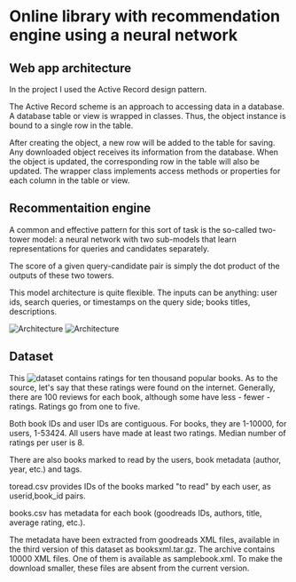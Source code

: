 # Online library with recommendation engine using a neural network 
## Web app architecture  

  In the project I used the Active Record design pattern. 
  
  The Active Record scheme is an approach to accessing data in a database. A database table or view is wrapped in classes. Thus, the object instance is bound to a single row in the table. 
  
  After creating the object, a new row will be added to the table for saving. Any downloaded object receives its information from the database. When the object is updated, the corresponding row in the table will also be updated. The wrapper class implements access methods or properties for each column in the table or view.
  

## Recommentaition engine  
  A common and effective pattern for this sort of task is the so-called two-tower model: a neural network with two sub-models that learn representations for queries and candidates separately. 
  
  The score of a given query-candidate pair is simply the dot product of the outputs of these two towers.  
  
  This model architecture is quite flexible. The inputs can be anything: user ids, search queries, or timestamps on the query side; books titles, descriptions.
  
  ![Architecture](https://1.bp.blogspot.com/-ww8cKT3nIb8/X2pdWAWWNmI/AAAAAAAADl8/pkeFRxizkXYbDGbOcaAnZkorjEuqtrabgCLcBGAsYHQ/s0/TF%2BRecommenders%2B06.gif")
  ![Architecture](https://github.com/vadimmoss/lib/blob/main/recomendation_engine/%D0%9D%D0%BE%D0%B2%D1%8B%D0%B9%20%D1%82%D0%BE%D1%87%D0%B5%D1%87%D0%BD%D1%8B%D0%B9%20%D1%80%D0%B8%D1%81%D1%83%D0%BD%D0%BE%D0%BA.bmp")

## Dataset  
  This ![dataset](ttps://www.kaggle.com/zygmunt/goodbooks-10k) contains ratings for ten thousand popular books. As to the source, let's say that these ratings were found on the internet. Generally, there are 100 reviews for each book, although some have less - fewer - ratings. Ratings go from one to five.
  
  Both book IDs and user IDs are contiguous. For books, they are 1-10000, for users, 1-53424. All users have made at least two ratings. Median number of ratings per user is 8.
  
  There are also books marked to read by the users, book metadata (author, year, etc.) and tags. 
  
  toread.csv provides IDs of the books marked "to read" by each user, as userid,book_id pairs.

books.csv has metadata for each book (goodreads IDs, authors, title, average rating, etc.).
  
  The metadata have been extracted from goodreads XML files, available in the third version of this dataset as booksxml.tar.gz. The archive contains 10000 XML files. One of them is available as samplebook.xml. To make the download smaller, these files are absent from the current version. 
  

